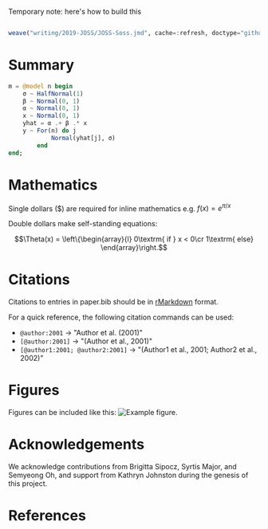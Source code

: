 Temporary note: here's how to build this
````julia

weave("writing/2019-JOSS/JOSS-Soss.jmd", cache=:refresh, doctype="github")
````




# Summary


````julia
m = @model n begin
    σ ~ HalfNormal(1)
    β ~ Normal(0, 1)
    α ~ Normal(0, 1)
    x ~ Normal(0, 1)
    yhat = α .+ β .* x
    y ~ For(n) do j
            Normal(yhat[j], σ)
        end
end;
````





# Mathematics

Single dollars ($) are required for inline mathematics e.g. $f(x) = e^{\pi/x}$

Double dollars make self-standing equations:

$$\Theta(x) = \left\{\begin{array}{l}
0\textrm{ if } x < 0\cr
1\textrm{ else}
\end{array}\right.$$


# Citations

Citations to entries in paper.bib should be in
[rMarkdown](http://rmarkdown.rstudio.com/authoring_bibliographies_and_citations.html)
format.

For a quick reference, the following citation commands can be used:
- `@author:2001`  ->  "Author et al. (2001)"
- `[@author:2001]` -> "(Author et al., 2001)"
- `[@author1:2001; @author2:2001]` -> "(Author1 et al., 2001; Author2 et al., 2002)"

# Figures

Figures can be included like this: ![Example figure.](figure.png)

# Acknowledgements

We acknowledge contributions from Brigitta Sipocz, Syrtis Major, and Semyeong
Oh, and support from Kathryn Johnston during the genesis of this project.

# References